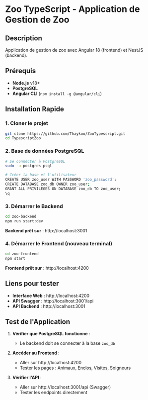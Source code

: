 # Zoo TypeScript - Application de Gestion de Zoo

## Description
Application de gestion de zoo avec Angular 18 (frontend) et NestJS (backend).

## Prérequis
- **Node.js** v18+
- **PostgreSQL** 
- **Angular CLI** (`npm install -g @angular/cli`)

## Installation Rapide

### 1. Cloner le projet
```bash
git clone https://github.com/Thaykoo/ZooTypescript.git
cd TypescriptZoo
```

### 2. Base de données PostgreSQL
```bash
# Se connecter à PostgreSQL
sudo -u postgres psql

# Créer la base et l'utilisateur
CREATE USER zoo_user WITH PASSWORD 'zoo_password';
CREATE DATABASE zoo_db OWNER zoo_user;
GRANT ALL PRIVILEGES ON DATABASE zoo_db TO zoo_user;
\q
```

### 3. Démarrer le Backend
```bash
cd zoo-backend
npm run start:dev
```
**Backend prêt sur** : http://localhost:3001

### 4. Démarrer le Frontend (nouveau terminal)
```bash
cd zoo-frontend
npm start
```
**Frontend prêt sur** : http://localhost:4200

## Liens pour tester
- **Interface Web** : http://localhost:4200
- **API Swagger** : http://localhost:3001/api
- **API Backend** : http://localhost:3001

## Test de l'Application

1. **Vérifier que PostgreSQL fonctionne** : 
   - Le backend doit se connecter à la base `zoo_db`

2. **Accéder au Frontend** : 
   - Aller sur http://localhost:4200
   - Tester les pages : Animaux, Enclos, Visites, Soigneurs

3. **Vérifier l'API** : 
   - Aller sur http://localhost:3001/api (Swagger)
   - Tester les endpoints directement


